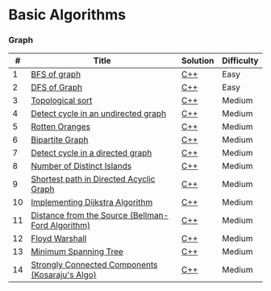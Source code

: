# Basic Algorithms

### Graph

| # | Title | Solution | Difficulty |
|---| ----- | -------- | ---------- |
|1|[BFS of graph](https://practice.geeksforgeeks.org/problems/bfs-traversal-of-graph/1) | [C++](./Codes/bfs.cpp)|Easy|
|2|[DFS of Graph](https://practice.geeksforgeeks.org/problems/depth-first-traversal-for-a-graph/1) | [C++](./Codes/dfs.cpp)|Easy|
|3|[Topological sort](https://practice.geeksforgeeks.org/problems/topological-sort/1) | [C++](./Codes/TopologicalSort.cpp)|Medium|
|4|[Detect cycle in an undirected graph](https://practice.geeksforgeeks.org/problems/detect-cycle-in-an-undirected-graph/1) | [C++](./Codes/detect-cycle-in-an-undirected-graph.cpp)|Medium|
|5|[Rotten Oranges](https://practice.geeksforgeeks.org/problems/rotten-oranges2536/1) | [C++](./Codes/Rotten_Oranges.cpp)|Medium|
|6|[Bipartite Graph](https://practice.geeksforgeeks.org/problems/bipartite-graph/1) | [C++](./Codes/Bipartite_Graph.cpp)|Medium|
|7|[Detect cycle in a directed graph](https://practice.geeksforgeeks.org/problems/detect-cycle-in-a-directed-graph/0) | [C++](./Codes/Detect_cycle_in_directed_graph.cpp)|Medium|
|8|[Number of Distinct Islands](https://practice.geeksforgeeks.org/problems/number-of-distinct-islands/1) | [C++](./Codes/NumberOfDistinctIslands.cpp)|Medium|
|9|[Shortest path in Directed Acyclic Graph](https://practice.geeksforgeeks.org/problems/shortest-path-in-undirected-graph/1) | [C++](./Codes/ShortestpathinDirectedAcyclicGraph.cpp)|Medium|
|10|[Implementing Dijkstra Algorithm](https://practice.geeksforgeeks.org/problems/implementing-dijkstra-set-1-adjacency-matrix/1) | [C++](./Codes/DijkstraAlgorithm.cpp)|Medium|
|11|[Distance from the Source (Bellman-Ford Algorithm)](https://practice.geeksforgeeks.org/problems/distance-from-the-source-bellman-ford-algorithm/1) | [C++](./Codes/Bellman-FordAlgorithm.cpp)|Medium|
|12|[Floyd Warshall](https://practice.geeksforgeeks.org/problems/implementing-floyd-warshall2042/1) | [C++](./Codes/FloydWarshall.cpp)|Medium|
|13|[Minimum Spanning Tree](https://practice.geeksforgeeks.org/problems/minimum-spanning-tree/1) | [C++](./Codes/MinimumSpanningTree.cpp)|Medium|
|14|[Strongly Connected Components (Kosaraju's Algo)](https://practice.geeksforgeeks.org/problems/strongly-connected-components-kosarajus-algo/1) | [C++](./Codes/kosaraju.cpp)|Medium|

